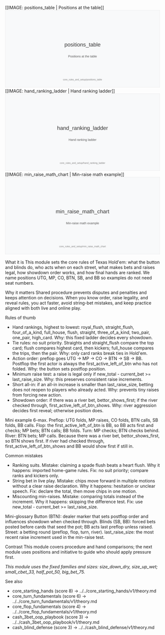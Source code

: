 [[IMAGE: positions_table | Positions at the table]]
![Positions at the table](images/positions_table.svg)
[[IMAGE: hand_ranking_ladder | Hand ranking ladder]]
![Hand ranking ladder](images/hand_ranking_ladder.svg)
[[IMAGE: min_raise_math_chart | Min-raise math example]]
![Min-raise math example](images/min_raise_math_chart.svg)

What it is
This module sets the core rules of Texas Hold'em: what the button and blinds do, who acts when on each street, what makes bets and raises legal, how showdown order works, and how final hands are ranked. We name positions UTG, MP, CO, BTN, SB, and BB so examples do not need seat numbers.

Why it matters
Shared procedure prevents disputes and penalties and keeps attention on decisions. When you know order, raise legality, and reveal rules, you act faster, avoid string-bet mistakes, and keep practice aligned with both live and online play.

Rules of thumb
- Hand rankings, highest to lowest: royal_flush, straight_flush, four_of_a_kind, full_house, flush, straight, three_of_a_kind, two_pair, one_pair, high_card. Why: this fixed ladder decides every showdown.
- Tie rules: no suit priority. Straights and straight_flush compare the top card; flush compares highest card, then kickers; full_house compares the trips, then the pair. Why: only card ranks break ties in Hold'em.
- Action order: preflop goes UTG -> MP -> CO -> BTN -> SB -> BB. Postflop the first actor is always the first_active_left_of_btn who has not folded. Why: the button sets postflop position.
- Minimum raise test: a raise is legal only if new_total - current_bet >= last_raise_size. Why: this preserves consistent raise increments.
- Short all-in: if an all-in increase is smaller than last_raise_size, betting does not reopen to players who already acted. Why: prevents tiny raises from forcing new action.
- Showdown order: if there was a river bet, bettor_shows_first; if the river checked through, first_active_left_of_btn_shows. Why: river aggression decides first reveal; otherwise position does.

Mini example
6-max. Preflop: UTG folds, MP raises, CO folds, BTN calls, SB folds, BB calls. Flop: the first_active_left_of_btn is BB, so BB acts first and checks; MP bets; BTN calls; BB folds. Turn: MP checks; BTN checks behind. River: BTN bets; MP calls. Because there was a river bet, bettor_shows_first, so BTN shows first. If river had checked through, first_active_left_of_btn_shows and BB would show first if still in.

Common mistakes
- Ranking suits. Mistake: claiming a spade flush beats a heart flush. Why it happens: imported home-game rules. Fix: no suit priority; compare ranks and kickers only.
- String bet in live play. Mistake: chips move forward in multiple motions without a clear raise declaration. Why it happens: hesitation or unclear speech. Fix: declare the total, then move chips in one motion.
- Miscounting min-raises. Mistake: comparing totals instead of the increment. Why it happens: skipping the difference test. Fix: use new_total - current_bet >= last_raise_size.

Mini-glossary
Button (BTN): dealer marker that sets postflop order and influences showdown when checked through.
Blinds (SB, BB): forced bets posted before cards that seed the pot; BB acts last preflop unless raised.
Street: a betting round (preflop, flop, turn, river).
last_raise_size: the most recent raise increment used in the min-raise test.

Contrast
This module covers procedure and hand comparisons; the next module uses positions and initiative to guide who should apply pressure first.

_This module uses the fixed families and sizes: size_down_dry, size_up_wet; small_cbet_33, half_pot_50, big_bet_75._

See also
- core_starting_hands (score 8) -> ../../core_starting_hands/v1/theory.md
- core_turn_fundamentals (score 6) -> ../../core_turn_fundamentals/v1/theory.md
- core_flop_fundamentals (score 4) -> ../../core_flop_fundamentals/v1/theory.md
- cash_3bet_oop_playbook (score 3) -> ../../cash_3bet_oop_playbook/v1/theory.md
- cash_blind_defense (score 3) -> ../../cash_blind_defense/v1/theory.md